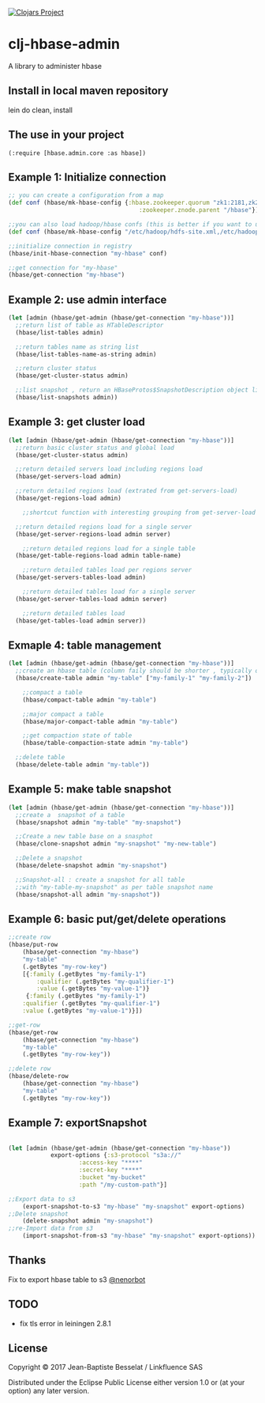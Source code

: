 [![Clojars Project](https://img.shields.io/clojars/v/luhhujbb/hbase-admin.svg)](https://clojars.org/luhhujbb/hbase-admin)

# clj-hbase-admin

A library to administer hbase

## Install in local maven repository

lein do clean, install

## The use in your project

	(:require [hbase.admin.core :as hbase])

## Example 1: Initialize connection

```clojure
;; you can create a configuration from a map
(def conf (hbase/mk-hbase-config {:hbase.zookeeper.quorum "zk1:2181,zk2:2181,zk3:2181"
                                     :zookeeper.znode.parent "/hbase"}))

;;you can also load hadoop/hbase confs (this is better if you want to use export/import features)
(def conf (hbase/mk-hbase-config "/etc/hadoop/hdfs-site.xml,/etc/hadoop/core-site.xml,/etc/hbase/hbase-site.xml"))

;;initialize connection in registry
(hbase/init-hbase-connection "my-hbase" conf)

;;get connection for "my-hbase"
(hbase/get-connection "my-hbase")
```

## Example 2: use admin interface

```clojure
(let [admin (hbase/get-admin (hbase/get-connection "my-hbase"))]
  ;;return list of table as HTableDescriptor
  (hbase/list-tables admin)

  ;;return tables name as string list
  (hbase/list-tables-name-as-string admin)

  ;;return cluster status
  (hbase/get-cluster-status admin)

  ;;list snapshot , return an HBaseProtos$SnapshotDescription object list
  (hbase/list-snapshots admin))

```

## Example 3: get cluster load

```clojure
(let [admin (hbase/get-admin (hbase/get-connection "my-hbase"))]
  ;;return basic cluster status and global load
  (hbase/get-cluster-status admin)

  ;;return detailed servers load including regions load
  (hbase/get-servers-load admin)

  ;;return detailed regions load (extrated from get-servers-load)
  (hbase/get-regions-load admin)

	;;shortcut function with interesting grouping from get-server-load

  ;;return detailed regions load for a single server
  (hbase/get-server-regions-load admin server)

	;;return detailed regions load for a single table
  (hbase/get-table-regions-load admin table-name)

	;;return detailed tables load per regions server
  (hbase/get-servers-tables-load admin)

	;;return detailed tables load for a single server
  (hbase/get-server-tables-load admin server)

	;;return detailed tables load
  (hbase/get-tables-load admin server))
```

## Exmaple 4: table management

```clojure
(let [admin (hbase/get-admin (hbase/get-connection "my-hbase"))]
  ;;create an hbase table (column faily should be shorter , typically one char long)
  (hbase/create-table admin "my-table" ["my-family-1" "my-family-2"])

	;;compact a table
	(hbase/compact-table admin "my-table")

	;;major compact a table
	(hbase/major-compact-table admin "my-table")

	;;get compaction state of table
	(hbase/table-compaction-state admin "my-table")

  ;;delete table
  (hbase/delete-table admin "my-table"))
```

## Example 5: make table snapshot

```clojure
(let [admin (hbase/get-admin (hbase/get-connection "my-hbase"))]
  ;;create a  snapshot of a table
  (hbase/snapshot admin "my-table" "my-snapshot")

  ;;Create a new table base on a snasphot
  (hbase/clone-snapshot admin "my-snapshot" "my-new-table")

  ;;Delete a snapshot
  (hbase/delete-snapshot admin "my-snapshot")

  ;;Snapshot-all : create a snapshot for all table
  ;;with "my-table-my-snapshot" as per table snapshot name
  (hbase/snapshot-all admin "my-snapshot"))
```

## Example 6: basic put/get/delete operations

```clojure
;;create row
(hbase/put-row
	(hbase/get-connection "my-hbase")
	"my-table"
	(.getBytes "my-row-key")
	[{:family (.getBytes "my-family-1")
		:qualifier (.getBytes "my-qualifier-1")
		:value (.getBytes "my-value-1")}
	 {:family (.getBytes "my-family-1")
  	:qualifier (.getBytes "my-qualifier-1")
  	:value (.getBytes "my-value-1")}])

;;get-row
(hbase/get-row
	(hbase/get-connection "my-hbase")
	"my-table"
	(.getBytes "my-row-key"))

;;delete row
(hbase/delete-row
	(hbase/get-connection "my-hbase")
	"my-table"
	(.getBytes "my-row-key"))
```

## Example 7: exportSnapshot
```clojure

(let [admin (hbase/get-admin (hbase/get-connection "my-hbase"))
			export-options {:s3-protocol "s3a://"
					:access-key "****"
					:secret-key "****"
					:bucket "my-bucket"
					:path "/my-custom-path"}]

;;Export data to s3
	(export-snapshot-to-s3 "my-hbase" "my-snapshot" export-options)
;;Delete snapshot
	(delete-snapshot admin "my-snapshot")
;;re-Import data from s3
	(import-snapshot-from-s3 "my-hbase" "my-snapshot" export-options))
```

## Thanks

Fix to export hbase table to s3 [@nenorbot](https://github.com/nenorbot)

## TODO

* fix tls error in leiningen 2.8.1

## License

Copyright © 2017 Jean-Baptiste Besselat / Linkfluence SAS

Distributed under the Eclipse Public License either version 1.0 or (at
your option) any later version.
